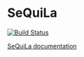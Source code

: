 # SeQuiLa

[![Build Status](http://www.zsibio.ii.pw.edu.pl/jenkins/buildStatus/icon?job=ZSI-Bio/bdg-sequila/master)](http://www.zsibio.ii.pw.edu.pl/jenkins/job/ZSI-Bio/job/bdg-sequila/job/master/)

[SeQuiLa documentation](http://biodatageeks.org/sequila/)
